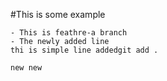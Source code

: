 #This is some example

    - This is feathre-a branch
    - The newly added line
    thi is simple line addedgit add .

    new new